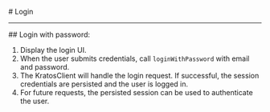 # Login

---

## Login with password:

1. Display the login UI.
2. When the user submits credentials, call `loginWithPassword` with email and password.
3. The KratosClient will handle the login request. If successful, the session credentials are persisted and the user is logged in.
4. For future requests, the persisted session can be used to authenticate the user.